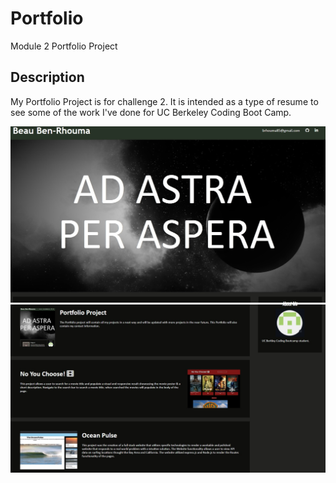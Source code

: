 # Portfolio
Module 2 Portfolio Project

## Description
My Portfolio Project is for challenge 2. It is intended as a type of resume to see some of the work I've done for UC Berkeley Coding Boot Camp.


![Alt text](images/ReadmeThumbnail-1.jpg)
![Alt text](images/ReadmeThumbnail-2.jpg)
